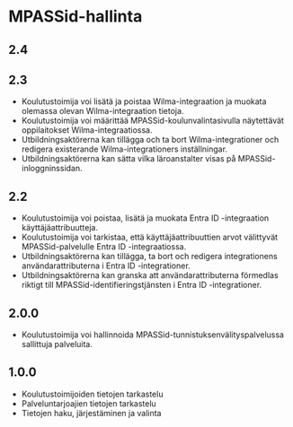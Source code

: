 # MPASSid-hallinta

## 2.4

## 2.3
- Koulutustoimija voi lisätä ja poistaa Wilma-integraation ja muokata olemassa olevan Wilma-integraation tietoja.
- Koulutustoimija voi määrittää MPASSid-koulunvalintasivulla näytettävät oppilaitokset Wilma-integraatiossa.
- Utbildningsaktörerna kan tillägga och ta bort Wilma-integrationer och redigera existerande Wilma-integrationers inställningar. 
- Utbildningsaktörerna kan sätta vilka läroanstalter visas på MPASSid-inloggninssidan.

## 2.2

- Koulutustoimija voi poistaa, lisätä ja muokata Entra ID -integraation käyttäjäattribuutteja.
- Koulutustoimija voi tarkistaa, että käyttäjäattribuuttien arvot välittyvät MPASSid-palvelulle Entra ID -integraatiossa.
- Utbildningsaktörerna kan tillägga, ta bort och redigera integrationens användarattributerna i Entra ID -integrationer.
- Utbildningsaktörerna kan granska att användarattributerna förmedlas riktigt till MPASSid-identifieringstjänsten i Entra ID -integrationer.

## 2.0.0

- Koulutustoimija voi hallinnoida MPASSid-tunnistuksenvälityspalvelussa sallittuja palveluita.

## 1.0.0

- Koulutustoimijoiden tietojen tarkastelu
- Palveluntarjoajien tietojen tarkastelu
- Tietojen haku, järjestäminen ja valinta
